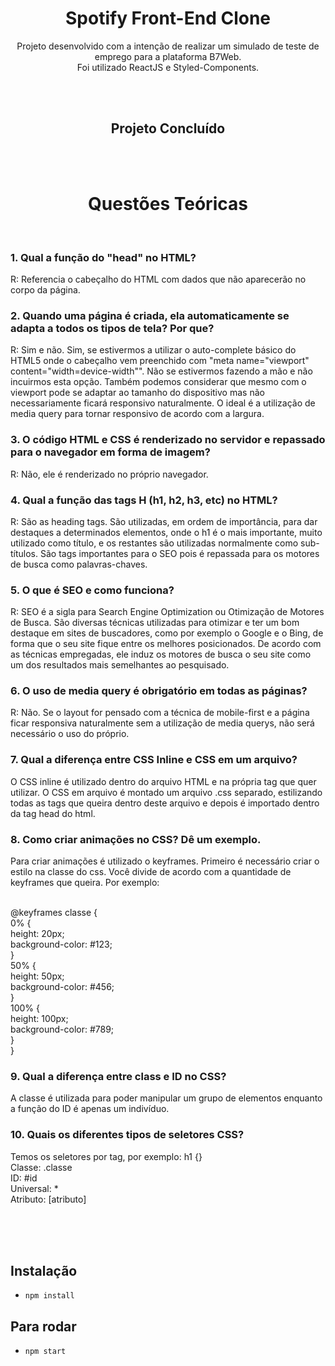 <h1 align="center">Spotify Front-End Clone</h1>


<p align="center">
    Projeto desenvolvido com a intenção de realizar um simulado de teste de emprego para a plataforma B7Web.<br/>
    Foi utilizado ReactJS e Styled-Components.
</p>
<br/><br/>
<h2 align="center"> 
	Projeto Concluído
</h2>
<br/><br/>
<h1 align="center">Questões Teóricas</h1>
<br/>
<h3>1. Qual a função do "head" no HTML?</h3>
<p>R: Referencia o cabeçalho do HTML com dados que não aparecerão no corpo da página.
</p>
<h3>2. Quando uma página é criada, ela automaticamente se adapta a todos os tipos de tela? Por que?</h3>
<p>R: Sim e não. Sim, se estivermos a utilizar o auto-complete básico do HTML5 onde o cabeçalho vem preenchido com "meta name="viewport" content="width=device-width"". Não se estivermos fazendo a mão e não incuirmos esta opção. Também podemos considerar que mesmo com o viewport pode se adaptar ao tamanho do dispositivo mas não necessariamente ficará responsivo naturalmente. O ideal é a utilização de media query para tornar responsivo de acordo com a largura.
</p>
<h3>3. O código HTML e CSS é renderizado no servidor e repassado para o navegador em forma de imagem?</h3>
<p>R: Não, ele é renderizado no próprio navegador.
</p>
<h3>4. Qual a função das tags H (h1, h2, h3, etc) no HTML?</h3>
<p>R: São as heading tags. São utilizadas, em ordem de importância, para dar destaques a determinados elementos, onde o h1 é o mais importante, muito utilizado como título, e os restantes são utilizadas normalmente como sub-títulos. São tags importantes para o SEO pois é repassada para os motores de busca como palavras-chaves.
</p>
<h3>5. O que é SEO e como funciona?</h3>
<p>R: SEO é a sigla para Search Engine Optimization ou Otimização de Motores de Busca. São diversas técnicas utilizadas para otimizar e ter um bom destaque em sites de buscadores, como por exemplo o Google e o Bing, de forma que o seu site fique entre os melhores posicionados. De acordo com as técnicas empregadas, ele induz os motores de busca o seu site como um dos resultados mais semelhantes ao pesquisado.
</p>
<h3>6. O uso de media query é obrigatório em todas as páginas?</h3>
<p>R: Não. Se o layout for pensado com a técnica de mobile-first e a página ficar responsiva naturalmente sem a utilização de media querys, não será necessário o uso do próprio.
</p>
<h3>7. Qual a diferença entre CSS Inline e CSS em um arquivo?</h3>
<p>
O CSS inline é utilizado dentro do arquivo HTML e na própria tag que quer utilizar.
O CSS em arquivo é montado um arquivo .css separado, estilizando todas as tags que queira dentro deste arquivo e depois é importado dentro da tag head do html.
</p>
<h3>8. Como criar animações no CSS? Dê um exemplo.</h3>
<p>
Para criar animações é utilizado o keyframes. Primeiro é necessário criar o estilo na classe do css. Você divide de acordo com a quantidade de keyframes que queira. Por exemplo:<br/><br/>

@keyframes classe {<br/>
    0% {<br/>
        height: 20px;<br/>
        background-color: #123;<br/>
    }<br/>
        50% {<br/>
        height: 50px;<br/>
        background-color: #456;<br/>
    }<br/>
        100% {<br/>
        height: 100px;<br/>
        background-color: #789;<br/>
    }<br/>
}
</p>
<h3>9. Qual a diferença entre class e ID no CSS?</h3>
<p>
A classe é utilizada para poder manipular um grupo de elementos enquanto a função do ID é apenas um indivíduo.
</p>
<h3>10. Quais os diferentes tipos de seletores CSS?</h3>
<p>
Temos os seletores por tag, por exemplo: h1 {}<br/>
Classe: .classe<br/>
ID: #id<br/>
Universal: *<br/>
Atributo: [atributo]
</p>
<br/><br/><br/>



## Instalação

- `npm install`

## Para rodar

- `npm start`